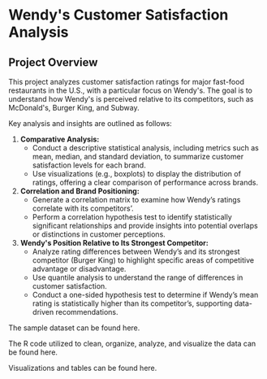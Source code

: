 # Wendy's Customer Satisfaction Analysis

## Project Overview

This project analyzes customer satisfaction ratings for major fast-food restaurants in the U.S., with a particular focus on Wendy's. The goal is to understand how Wendy's is perceived relative to its competitors, such as McDonald's, Burger King, and Subway. 

Key analysis and insights are outlined as follows:
1. **Comparative Analysis:**
    - Conduct a descriptive statistical analysis, including metrics such as mean, median, and standard deviation, to summarize customer satisfaction levels for each brand.
    - Use visualizations (e.g., boxplots) to display the distribution of ratings, offering a clear comparison of performance across brands.
2. **Correlation and Brand Positioning:** 
    - Generate a correlation matrix to examine how Wendy’s ratings correlate with its competitors’.
    - Perform a correlation hypothesis test to identify statistically significant relationships and provide insights into potential overlaps or distinctions in customer perceptions.
3. **Wendy's Position Relative to Its Strongest Competitor:** 
    - Analyze rating differences between Wendy’s and its strongest competitor (Burger King) to highlight specific areas of competitive advantage or disadvantage.
    - Use quantile analysis to understand the range of differences in customer satisfaction.
    - Conduct a one-sided hypothesis test to determine if Wendy’s mean rating is statistically higher than its competitor’s, supporting data-driven recommendations.
  
The sample dataset can be found here.

The R code utilized to clean, organize, analyze, and visualize the data can be found here.

Visualizations and tables can be found here.

